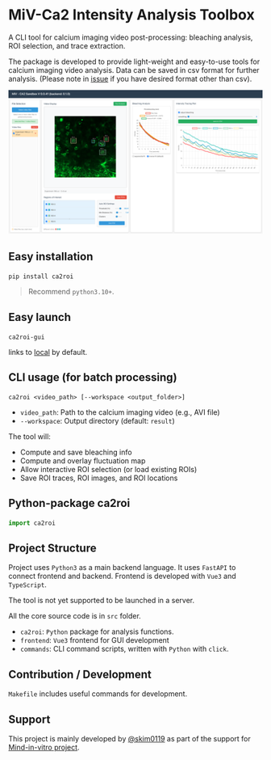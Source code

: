 # MiV-Ca2 Intensity Analysis Toolbox

A CLI tool for calcium imaging video post-processing: bleaching analysis, ROI selection, and trace extraction.

The package is developed to provide light-weight and easy-to-use tools for calcium imaging video analysis.
Data can be saved in csv format for further analysis.
(Please note in [issue](https://github.com/skim0119/CA2-Sandbox/issues) if you have desired format other than csv).

<!-- https://github.com/skim0119/Ca2-Sandbox/blob/main/assets-readme/v051.png -->
![MiV-Ca2 Intensity Analysis Toolbox](https://github.com/skim0119/Ca2-Sandbox/blob/main/assets-readme/v051.png?raw=true)

## Easy installation

`pip install ca2roi`

> Recommend `python3.10+`.

## Easy launch

`ca2roi-gui`

links to [local](http://localhost:8000) by default.

## CLI usage (for batch processing)

```
ca2roi <video_path> [--workspace <output_folder>]
```

- `video_path`: Path to the calcium imaging video (e.g., AVI file)
- `--workspace`: Output directory (default: `result`)

The tool will:
- Compute and save bleaching info
- Compute and overlay fluctuation map
- Allow interactive ROI selection (or load existing ROIs)
- Save ROI traces, ROI images, and ROI locations

## Python-package ca2roi

```py
import ca2roi
```

## Project Structure

Project uses `Python3` as a main backend language. It uses `FastAPI` to connect frontend and backend.
Frontend is developed with `Vue3` and `TypeScript`.

The tool is not yet supported to be launched in a server.

All the core source code is in `src` folder.

- `ca2roi`: `Python` package for analysis functions.
- `frontend`: `Vue3` frontend for GUI development
- `commands`: CLI command scripts, written with `Python` with `click`.

## Contribution / Development

`Makefile` includes useful commands for development.

## Support

This project is mainly developed by [@skim0119](https://github.com/skim0119) as part of the support for [Mind-in-vitro project](https://mattia-lab.com/).
